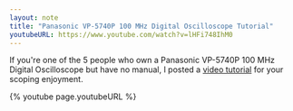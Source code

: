 ```yaml
---
layout: note
title: "Panasonic VP-5740P 100 MHz Digital Oscilloscope Tutorial"
youtubeURL: https://www.youtube.com/watch?v=lHFi748IhM0
---
```

If you're one of the 5 people who own a Panasonic VP-5740P 100 MHz Digital Oscilloscope but have
no manual, I posted a [video tutorial]({{page.youtubeURL}}) for your
scoping enjoyment.

{% youtube page.youtubeURL %}


